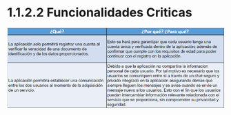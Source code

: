 # 1.1.2.2 Funcionalidades Criticas

![funcionalidades-criticas](https://github.com/F3liP3L/Software2-QuickJob-Documentacion/blob/main/assets/drivers-arquitectonicos/Funcionalidades-Primarias.png)